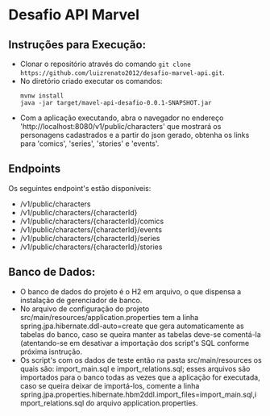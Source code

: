 # Desafio API Marvel

## Instruções para Execução:
* Clonar o repositório através do comando ```git clone https://github.com/luizrenato2012/desafio-marvel-api.git```.
* No diretório criado executar os comandos:
  ```
  mvnw install
  java -jar target/mavel-api-desafio-0.0.1-SNAPSHOT.jar
  ```
* Com a aplicação executando, abra o navegador no endereço 'http://localhost:8080/v1/public/characters' que mostrará os personagens cadastrados e a partir do json gerado, obtenha os links para 'comics', 'series', 'stories' e 'events'.

## Endpoints
Os seguintes endpoint's estão disponíveis:
* /v1/public/characters
* /v1/public/characters/{characterId}
* /v1/public/characters/{characterId}/comics
* /v1/public/characters/{characterId}/events
* /v1/public/characters/{characterId}/series
* /v1/public/characters/{characterId}/stories

## Banco de Dados:
- O banco de dados do projeto é o H2 em arquivo, o que dispensa a instalação de gerenciador de banco.
-  No arquivo de configuração do projeto src/main/resources/application.properties tem a linha spring.jpa.hibernate.ddl-auto=create que gera automaticamente as tabelas do banco, caso se queira manter as tabelas deve-se comentá-la (atentando-se em desativar a importação dos script's SQL conforme próxima isntrução.
- Os script's com os dados de teste então na pasta src/main/resources os quais são: import_main.sql e import_relations.sql; esses arquivos são importados para o banco todas as vezes que a aplicação for executada, caso se queira deixar de importá-los, comente a linha spring.jpa.properties.hibernate.hbm2ddl.import_files=import_main.sql,import_relations.sql do arquivo application.properties.

